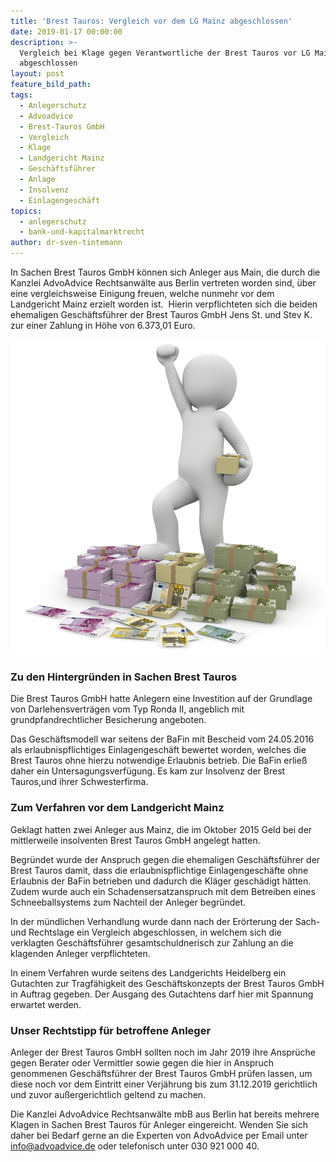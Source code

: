 ```yaml
---
title: 'Brest Tauros: Vergleich vor dem LG Mainz abgeschlossen'
date: 2019-01-17 00:00:00
description: >-
  Vergleich bei Klage gegen Verantwortliche der Brest Tauros vor LG Mainz
  abgeschlossen
layout: post
feature_bild_path:
tags:
  - Anlegerschutz
  - Advoadvice
  - Brest-Tauros GmbH
  - Vergleich
  - Klage
  - Landgericht Mainz
  - Geschäftsführer
  - Anlage
  - Insolvenz
  - Einlagengeschäft
topics:
  - anlegerschutz
  - bank-und-kapitalmarktrecht
author: dr-sven-tintemann
---
```


In Sachen Brest Tauros GmbH k&ouml;nnen sich Anleger aus Main, die durch die Kanzlei AdvoAdvice Rechtsanw&auml;lte aus Berlin vertreten worden sind, &uuml;ber eine vergleichsweise Einigung freuen, welche nunmehr vor dem Landgericht Mainz erzielt worden ist.&nbsp; Hierin verpflichteten sich die beiden ehemaligen Gesch&auml;ftsf&uuml;hrer der Brest Tauros GmbH Jens St. und Stev K. zur einer Zahlung in H&ouml;he von 6.373,01 Euro.

![](/uploads/money-1015277-640-1.jpg)

### Zu den Hintergr&uuml;nden in Sachen Brest Tauros

Die Brest Tauros GmbH hatte Anlegern eine Investition auf der Grundlage von Darlehensvertr&auml;gen vom Typ Ronda II, angeblich mit grundpfandrechtlicher Besicherung angeboten.

Das Gesch&auml;ftsmodell war seitens der BaFin mit Bescheid vom 24.05.2016 als erlaubnispflichtiges Einlagengesch&auml;ft bewertet worden, welches die Brest Tauros ohne hierzu notwendige Erlaubnis betrieb. Die BaFin erlie&szlig; daher ein Untersagungsverf&uuml;gung. Es kam zur Insolvenz der Brest Tauros,und ihrer Schwesterfirma.

### Zum Verfahren vor dem Landgericht Mainz

Geklagt hatten zwei Anleger aus Mainz, die im Oktober 2015 Geld bei der mittlerweile insolventen Brest Tauros GmbH angelegt hatten.

Begr&uuml;ndet wurde der Anspruch gegen die ehemaligen Gesch&auml;ftsf&uuml;hrer der Brest Tauros damit, dass die erlaubnispflichtige Einlagengesch&auml;fte ohne Erlaubnis der BaFin betrieben und dadurch die Kl&auml;ger gesch&auml;digt h&auml;tten. Zudem wurde auch ein Schadensersatzanspruch mit dem Betreiben eines Schneeballsystems zum Nachteil der Anleger begr&uuml;ndet.

In der m&uuml;ndlichen Verhandlung wurde dann nach der Er&ouml;rterung der Sach- und Rechtslage ein Vergleich abgeschlossen, in welchem sich die verklagten Gesch&auml;ftsf&uuml;hrer gesamtschuldnerisch zur Zahlung an die klagenden Anleger verpflichteten.

In einem Verfahren wurde seitens des Landgerichts Heidelberg ein Gutachten zur Tragf&auml;higkeit des Gesch&auml;ftskonzepts der Brest Tauros GmbH in Auftrag gegeben. Der Ausgang des Gutachtens darf hier mit Spannung erwartet werden.

### Unser Rechtstipp f&uuml;r betroffene Anleger

Anleger der Brest Tauros GmbH sollten noch im Jahr 2019 ihre Anspr&uuml;che gegen Berater oder Vermittler sowie gegen die hier in Anspruch genommenen Gesch&auml;ftsf&uuml;hrer der Brest Tauros GmbH pr&uuml;fen lassen, um diese noch vor dem Eintritt einer Verj&auml;hrung bis zum 31.12.2019 gerichtlich und zuvor au&szlig;ergerichtlich geltend zu machen.

Die Kanzlei AdvoAdvice Rechtsanw&auml;lte mbB aus Berlin hat bereits mehrere Klagen in Sachen Brest Tauros f&uuml;r Anleger eingereicht. Wenden Sie sich daher bei Bedarf gerne an die Experten von AdvoAdvice per Email unter info@advoadvice.de oder telefonisch unter 030 921 000 40.&nbsp;